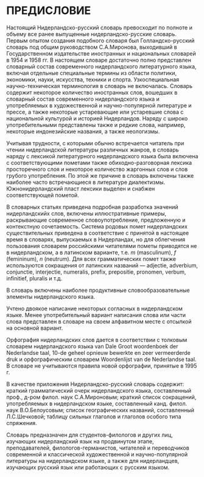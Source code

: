 # ПРЕДИСЛОВИЕ

Настоящий Нидерландско-русский словарь превосходит по полноте и объему все ранее выпущенные нидерландско-русские словарь. Первым опытом создания подобного словаря был Голландско-русский словарь под общим руководством С.А.Миронова, выходивший в Государственном издательстве иностранных и национальных словарей в 1954 и 1958 гг. В настоящем словаре достаточно полно представлен словарный состав современного нидерландского литературного языка, включая отдельные специальные термины из области политики, экономики, науки, искусства, техники и спорта. Узкоспециальная научно-техническая терминология в словарь не включалась. Словарь содержит некоторое количество иностранных слов, вошедших в словарный состав современного нидерландского языка и употребляемых в художественной и научно-популярной литературе и прессе, а также некоторые устаревающие или устаревшие слова с национальной культурой и историей Нидерландов. Наряду с широко употребительными представлены также и редкие слова, например, некоторые индонезийские названия, а также неологизмы.

Учитывая трудности, с которыми обычно встречается читатель при чтении нидерландской литературы различных жанров, в словарь наряду с лексикой литературного нидерландского языка была включена с соответствующими пометами также обиходно-разговорная лексика просторечного слоя и некоторое количество жаргонных слов и слов грубого употребления. По этой же причине в словарь включены также наиболее часто встречающиеся в литературе диалектизмы. Южнонидерландский пласт лексики выделен и снабжен соответствующей пометой.

В словарных статьях приведена подробная разработка значений нидерландскийх слов, включены иллюстративные примеры, раскрывающие современное словоупотребление, предложенную и контекстную сочетаемость. Система родовых помет нидерландских существительных приведена в соответствие с принятой в настоящее время в словарях, выпускаемых в Нидерландах, но для облегчения пользования словарем российскими читателями пометы приводятся не в нидерландском, а в латинском варианте, т.е. _m_ \(masculinum\), _f_ \(femininum\), _n_ \(neutrum\). Для всех грамматических помет также используются сокращения от латинских названий — adjectie, adverbium, conjunctie, interjectie, numeralis, prefix, prepositie, pronomen, verbum, infinitief, pluralis и т.д.

В словарь включены наиболее продуктивные словообразовательные элементы нидерландского языка.

Учтено двоякое написание некоторых согласных в нидерландском языке. Менее употребительный вариант написания слова или части слова представлен в словаре на своем алфавитном месте с отсылкой на основной вариант.

Орфография нидерландских слов дается в соответствии с толковым словарем нидерландского языка van Dale Groot woordenboek der Nederlandse taal, 10-de geheel opnieuw bewerkte en zeer vermeerderde druk и орфографическим словарем Woordenlijst van de Nederlandse taal. В словаре не учитываются правила новой орфографии, принятые в 1995 г.

В качестве приложения Нидерландско-русский словарь содержит: краткий грамматический очерк нидерландского языка, составленный проф., д-ром филол. наук С.А.Мироновым; краткий список сокращений, употребляемых в нидерландском языке, составленный канд. филол. наук В.О.Белоусовым; список географических названий, составленный Л.С.Шечковой; таблицу сильных глаголов и глаголов особого типа спряжения.

Словарь предназначен для студентов-филологов и других лиц, изучающих нидерландский язык на продвинутом этапе, преподавателей, филологов-германистов, читателей и переводчиков современной и классической художественной и научно-популярной литературы на нидерландском языке, а также для нидерландцев, изучающих русский язык или работающих с русским языком.

